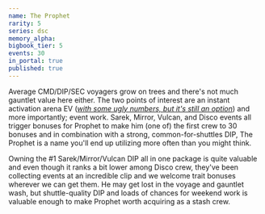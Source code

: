 ```yaml
---
name: The Prophet
rarity: 5
series: dsc
memory_alpha:
bigbook_tier: 5
events: 30
in_portal: true
published: true
---
```


Average CMD/DIP/SEC voyagers grow on trees and there's not much gauntlet value here either. The two points of interest are an instant activation arena EV ([_with some ugly numbers, but it's still an option_](https://www.youtube.com/watch?v=khzHOUcLpiE)) and more importantly; event work. Sarek, Mirror, Vulcan, and Disco events all trigger bonuses for Prophet to make him (one of) the first crew to 30 bonuses and in combination with a strong, common-for-shuttles DIP, The Prophet is a name you'll end up utilizing more often than you might think.

Owning the #1 Sarek/Mirror/Vulcan DIP all in one package is quite valuable and even though it ranks a bit lower among Disco crew, they've been collecting events at an incredible clip and we welcome trait bonuses wherever we can get them. He may get lost in the voyage and gauntlet wash, but shuttle-quality DIP and loads of chances for weekend work is valuable enough to make Prophet worth acquiring as a stash crew.
